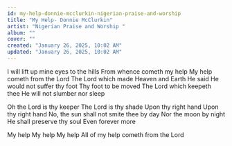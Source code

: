 ```yaml
---
id: my-help-donnie-mcclurkin-nigerian-praise-and-worship
title: "My Help- Donnie McClurkin"
artist: "Nigerian Praise and Worship "
album: ""
cover: ""
created: "January 26, 2025, 10:02 AM"
updated: "January 26, 2025, 10:02 AM"
---
```


I will lift up mine eyes to the hills
From whence cometh my help
My help cometh from the Lord
The Lord which made Heaven and Earth
He said He would not suffer thy foot
Thy foot to be moved
The Lord which keepeth thee
He will not slumber nor sleep

Oh the Lord is thy keeper
The Lord is thy shade
Upon thy right hand
Upon thy right hand
No, the sun shall not smite thee by day
Nor the moon by night
He shall preserve thy soul
Even forever more

My help
My help
My help
All of my help cometh from the Lord

